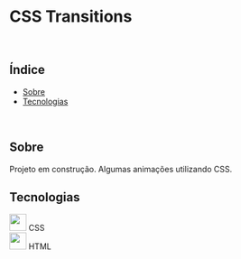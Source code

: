 # CSS Transitions


<br>

## Índice

* [Sobre](#sobre)
* [Tecnologias](#tecnologias)

<br>

## Sobre

Projeto em construção. Algumas animações utilizando CSS.

## Tecnologias

<div>
  <img src="https://cdn.jsdelivr.net/gh/devicons/devicon/icons/css3/css3-plain.svg" width=30px/>        
  CSS
</div>
<div>
  <img src="https://cdn.jsdelivr.net/gh/devicons/devicon/icons/html5/html5-plain.svg" width=30px/>
  HTML
</div>